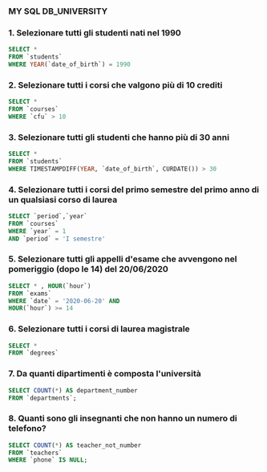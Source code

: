 ### MY SQL DB_UNIVERSITY ###

### 1. Selezionare tutti gli studenti nati nel 1990 ### 

```SQL
SELECT *
FROM `students`
WHERE YEAR(`date_of_birth`) = 1990
```
### 2. Selezionare tutti i corsi che valgono più di 10 crediti ###

```SQL
SELECT *
FROM `courses`
WHERE `cfu` > 10
```
### 3. Selezionare tutti gli studenti che hanno più di 30 anni ### 

```SQL
SELECT *
FROM `students`
WHERE TIMESTAMPDIFF(YEAR, `date_of_birth`, CURDATE()) > 30
```
### 4. Selezionare tutti i corsi del primo semestre del primo anno di un qualsiasi corso di laurea ###

```SQL
SELECT `period`,`year` 
FROM `courses`
WHERE `year` = 1
AND `period` = 'I semestre'
```
### 5. Selezionare tutti gli appelli d'esame che avvengono nel pomeriggio (dopo le 14) del 20/06/2020 ###

```SQL
SELECT * , HOUR(`hour`)
FROM `exams`
WHERE `date` = '2020-06-20' AND 
HOUR(`hour`) >= 14
```

### 6. Selezionare tutti i corsi di laurea magistrale ###

```SQL
SELECT * 
FROM `degrees`
```

### 7. Da quanti dipartimenti è composta l'università ###

```SQL
SELECT COUNT(*) AS department_number 
FROM `departments`;
```

### 8. Quanti sono gli insegnanti che non hanno un numero di telefono? ###

```SQL
SELECT COUNT(*) AS teacher_not_number 
FROM `teachers`
WHERE `phone` IS NULL;
```